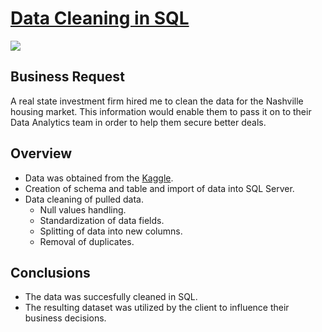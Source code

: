 # [Data Cleaning in SQL](https://github.com/davidgomezpr1/SQL_Data_Cleaning)
![](https://images.unsplash.com/photo-1513880989635-6eb491ce7f5b?ixlib=rb-1.2.1&ixid=MnwxMjA3fDB8MHxwaG90by1wYWdlfHx8fGVufDB8fHx8&auto=format&fit=crop&w=1074&q=80)

## Business Request

A real state investment firm hired me to clean the data for the Nashville housing market. This information would enable them to pass it on to their Data Analytics team in order to help them secure better deals.

## Overview

- Data was obtained from the [Kaggle](https://www.kaggle.com/tmthyjames/nashville-housing-data).
- Creation of schema and table and import of data into SQL Server.
- Data cleaning of pulled data.
    - Null values handling.
    - Standardization of data fields.
    - Splitting of data into new columns.
    - Removal of duplicates.

## Conclusions

- The data was succesfully cleaned in SQL.
- The resulting dataset was utilized by the client to influence their business decisions.
